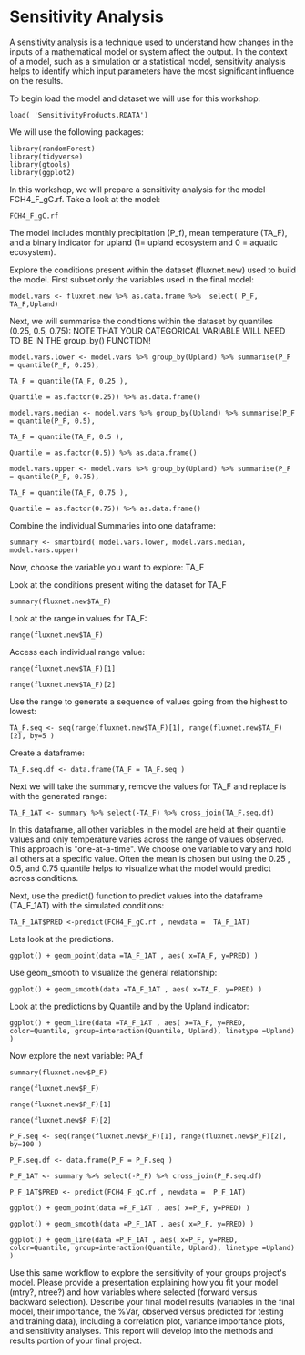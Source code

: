 # Sensitivity Analysis

A sensitivity analysis is a technique used to understand how changes in the inputs of a mathematical model or system affect the output. In the context of a model, such as a simulation or a statistical model, sensitivity analysis helps to identify which input parameters have the most significant influence on the results.

To begin load the model and dataset we will use for this workshop:
```{r, include=T}
load( 'SensitivityProducts.RDATA')
```
We will use the following packages:
```{r, include=T}
library(randomForest)
library(tidyverse)
library(gtools)
library(ggplot2)
```

In this workshop, we will prepare a sensitivity analysis for the model FCH4_F_gC.rf. Take a look at the model:

```{r, include=T}
FCH4_F_gC.rf 
```
The model includes monthly precipitation (P_f), mean temperature (TA_F), and a binary indicator for upland (1= upland ecosystem and 0 = aquatic ecosystem).

Explore the conditions present within the dataset (fluxnet.new) used to build the model. First subset only the variables used in the final model:

```{r, include=T}
model.vars <- fluxnet.new %>% as.data.frame %>%  select( P_F, TA_F,Upland)
```
Next, we will summarise the conditions within the dataset by quantiles (0.25, 0.5, 0.75): NOTE THAT YOUR CATEGORICAL VARIABLE WILL NEED TO BE IN THE group_by() FUNCTION!

```{r, include=T}
model.vars.lower <- model.vars %>% group_by(Upland) %>% summarise(P_F = quantile(P_F, 0.25),
                                                                      TA_F = quantile(TA_F, 0.25 ),
                                                                      Quantile = as.factor(0.25)) %>% as.data.frame()

model.vars.median <- model.vars %>% group_by(Upland) %>% summarise(P_F = quantile(P_F, 0.5),
                                                                   TA_F = quantile(TA_F, 0.5 ),
                                                                   Quantile = as.factor(0.5)) %>% as.data.frame()

model.vars.upper <- model.vars %>% group_by(Upland) %>% summarise(P_F = quantile(P_F, 0.75),
                                                                   TA_F = quantile(TA_F, 0.75 ),
                                                                   Quantile = as.factor(0.75)) %>% as.data.frame()

````

Combine the individual Summaries into one dataframe:

```{r, include=T}
summary <- smartbind( model.vars.lower, model.vars.median, model.vars.upper)
```
Now, choose the variable you want to explore: TA_F

Look at the conditions present witing the dataset for TA_F
```{r, include=T}
summary(fluxnet.new$TA_F)
```

Look at the range in values for TA_F:
```{r, include=T}
range(fluxnet.new$TA_F)
```

Access each individual range value: 
```{r, include=T}
range(fluxnet.new$TA_F)[1]

range(fluxnet.new$TA_F)[2]
```
Use the range to generate a sequence of values going from the highest to lowest:
```{r, include=T}
TA_F.seq <- seq(range(fluxnet.new$TA_F)[1], range(fluxnet.new$TA_F)[2], by=5 )
```
Create a dataframe:
```{r, include=T}
TA_F.seq.df <- data.frame(TA_F = TA_F.seq )
```
Next we will take the summary, remove the values for TA_F and replace is with the generated range:

```{r, include=T}
TA_F_1AT <- summary %>% select(-TA_F) %>% cross_join(TA_F.seq.df)
```
In this dataframe, all other variables in the model are held at their quantile values and only temperature varies across the range of values observed. This approach is "one-at-a-time". We choose one variable to vary and hold all others at a specific value. Often the mean is chosen but using the 0.25 , 0.5, and 0.75 quantile helps to visualize what the model would predict across conditions. 

Next, use the predict() function to predict values into the dataframe (TA_F_1AT) with the simulated conditions:

```{r, include=T}
TA_F_1AT$PRED <-predict(FCH4_F_gC.rf , newdata =  TA_F_1AT)
```
Lets look at the predictions.


```{r, include=T}
ggplot() + geom_point(data =TA_F_1AT , aes( x=TA_F, y=PRED) )
```
Use geom_smooth to visualize the general relationship:

```{r, include=T}
ggplot() + geom_smooth(data =TA_F_1AT , aes( x=TA_F, y=PRED) )
```
Look at the predictions by Quantile and by the Upland indicator:

```{r, include=T}
ggplot() + geom_line(data =TA_F_1AT , aes( x=TA_F, y=PRED, color=Quantile, group=interaction(Quantile, Upland), linetype =Upland)  )
```
Now explore the next variable: PA_f
```{r, include=T}
summary(fluxnet.new$P_F)

range(fluxnet.new$P_F)

range(fluxnet.new$P_F)[1]

range(fluxnet.new$P_F)[2]

P_F.seq <- seq(range(fluxnet.new$P_F)[1], range(fluxnet.new$P_F)[2], by=100 )

P_F.seq.df <- data.frame(P_F = P_F.seq )

P_F_1AT <- summary %>% select(-P_F) %>% cross_join(P_F.seq.df)

P_F_1AT$PRED <- predict(FCH4_F_gC.rf , newdata =  P_F_1AT)

ggplot() + geom_point(data =P_F_1AT , aes( x=P_F, y=PRED) )

ggplot() + geom_smooth(data =P_F_1AT , aes( x=P_F, y=PRED) )

ggplot() + geom_line(data =P_F_1AT , aes( x=P_F, y=PRED, color=Quantile, group=interaction(Quantile, Upland), linetype =Upland)  )

```
Use this same workflow to explore the sensitivity of your groups project's model. Please provide a presentation explaining how you fit your model (mtry?, ntree?) and how variables where selected (forward versus backward selection). Describe your final model results (variables in the final model, their importance, the %Var, observed versus predicted for testing and training data), including a correlation plot, variance importance plots, and sensitivity analyses. This report will develop into the methods and results portion of your final project. 
